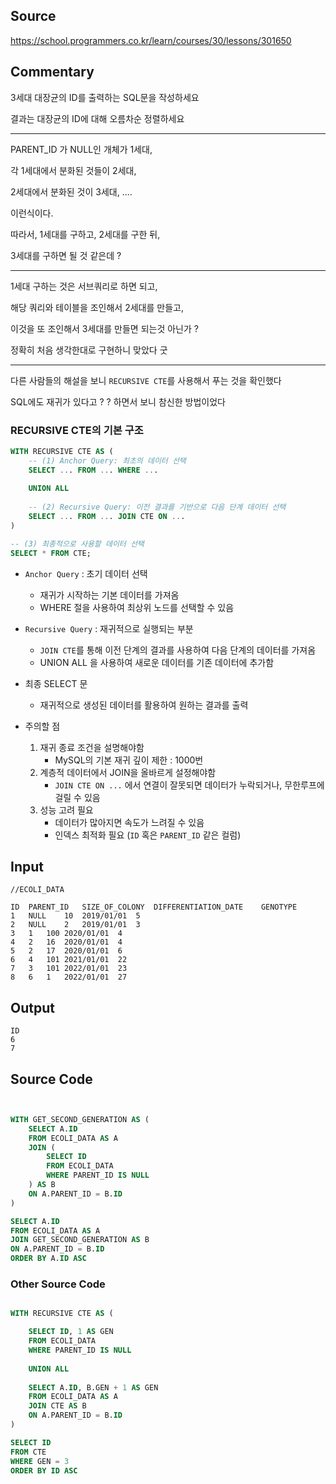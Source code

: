 ## Source
https://school.programmers.co.kr/learn/courses/30/lessons/301650

## Commentary 

3세대 대장균의 ID를 출력하는 SQL문을 작성하세요

결과는 대장균의 ID에 대해 오름차순 정렬하세요


----

PARENT_ID 가 NULL인 개체가 1세대,

각 1세대에서 분화된 것들이 2세대, 

2세대에서 분화된 것이 3세대, ....


이런식이다. 

따라서, 1세대를 구하고, 2세대를 구한 뒤, 

3세대를 구하면 될 것 같은데 ? 

---

1세대 구하는 것은 서브쿼리로 하면 되고, 

해당 쿼리와 테이블을 조인해서 2세대를 만들고, 

이것을 또 조인해서 3세대를 만들면 되는것 아닌가 ? 

정확히 처음 생각한대로 구현하니 맞았다 굿 

---

다른 사람들의 해설을 보니 `RECURSIVE CTE`를 사용해서 푸는 것을 확인했다

SQL에도 재귀가 있다고 ? ? 하면서 보니 참신한 방법이었다

### RECURSIVE CTE의 기본 구조

```sql
WITH RECURSIVE CTE AS (
    -- (1) Anchor Query: 최초의 데이터 선택
    SELECT ... FROM ... WHERE ... 
    
    UNION ALL
    
    -- (2) Recursive Query: 이전 결과를 기반으로 다음 단계 데이터 선택
    SELECT ... FROM ... JOIN CTE ON ...
)

-- (3) 최종적으로 사용할 데이터 선택
SELECT * FROM CTE;

```

- `Anchor Query` : 초기 데이터 선택
    - 재귀가 시작하는 기본 데이터를 가져옴
    - WHERE 절을 사용하여 최상위 노드를 선택할  수 있음

- `Recursive Query` : 재귀적으로 실행되는 부분
    - `JOIN CTE`를 통해 이전 단계의 결과를 사용하여 다음 단계의 데이터를 가져옴
    - UNION ALL 을 사용하여 새로운 데이터를 기존 데이터에 추가함

- 최종 SELECT 문
    - 재귀적으로 생성된 데이터를 활용하여 원하는 결과를 출력

- 주의할 점
    
    1. 재귀 종료 조건을 설명해야함
        - MySQL의 기본 재귀 깊이 제한 : 1000번
    2. 계층적 데이터에서 JOIN을 올바르게 설정해야함
        - `JOIN CTE ON ...` 에서 연결이 잘못되면 데이터가 누락되거나, 무한루프에 걸릴 수 있음
    3. 성능 고려 필요
        - 데이터가 많아지면 속도가 느려질 수 있음
        - 인덱스 최적화 필요 (`ID` 혹은 `PARENT_ID` 같은 컬럼)

## Input

```
//ECOLI_DATA

ID	PARENT_ID	SIZE_OF_COLONY	DIFFERENTIATION_DATE	GENOTYPE
1	NULL	10	2019/01/01	5
2	NULL	2	2019/01/01	3
3	1	100	2020/01/01	4
4	2	16	2020/01/01	4
5	2	17	2020/01/01	6
6	4	101	2021/01/01	22
7	3	101	2022/01/01	23
8	6	1	2022/01/01	27
```

## Output
```
ID
6
7
```

## Source Code

```sql


WITH GET_SECOND_GENERATION AS (
    SELECT A.ID
    FROM ECOLI_DATA AS A
    JOIN (
        SELECT ID
        FROM ECOLI_DATA
        WHERE PARENT_ID IS NULL
    ) AS B
    ON A.PARENT_ID = B.ID
)

SELECT A.ID
FROM ECOLI_DATA AS A
JOIN GET_SECOND_GENERATION AS B
ON A.PARENT_ID = B.ID
ORDER BY A.ID ASC
```


### Other Source Code

```sql

WITH RECURSIVE CTE AS (

    SELECT ID, 1 AS GEN
    FROM ECOLI_DATA
    WHERE PARENT_ID IS NULL
    
    UNION ALL
    
    SELECT A.ID, B.GEN + 1 AS GEN
    FROM ECOLI_DATA AS A
    JOIN CTE AS B
    ON A.PARENT_ID = B.ID
)

SELECT ID
FROM CTE
WHERE GEN = 3
ORDER BY ID ASC
```